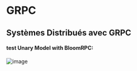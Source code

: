 # GRPC
## Systèmes Distribués avec GRPC 

#### test Unary Model with BloomRPC:
![image](https://user-images.githubusercontent.com/78732216/235297645-5e95d16c-8f13-43c2-9063-a739000906b3.png)




